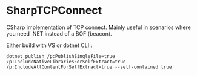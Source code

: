 # SharpTCPConnect
CSharp implementation of TCP connect. Mainly useful in scenarios where you need .NET instead of a BOF (beacon).

Either build with VS or dotnet CLI : 

```dotnet publish /p:PublishSingleFile=true /p:IncludeNativeLibrariesForSelfExtract=true /p:IncludeAllContentForSelfExtract=true --self-contained true```